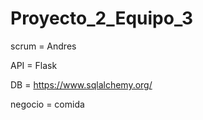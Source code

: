 # Proyecto_2_Equipo_3
scrum = Andres

API = Flask

DB = https://www.sqlalchemy.org/

negocio = comida
